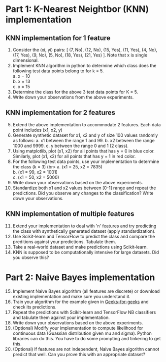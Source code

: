 # Part 1: K-Nearest Neightbor (KNN) implementation

## KNN implementation for 1 feature
1. Consider the (xi, yi) pairs: [ (7, No), (12, No), (15, Yes), (11, Yes), (4, No), (17, Yes), (9, No), (5, No), (18, Yes), (21, Yes) ]. Note that x is single dimensional.
2. Implement KNN algorithm in python to determine which class does the following test data points belong to for k = 5.<br>
   a. x = 10 <br>
   b. x = 13 <br>
   c. x = 15
3. Determine the class for the above 3 test data points for K = 5.
4. Write down your observations from the above experiments.

## KNN implementation for 2 features
5. Extend the above implementation to accommodate 2 features. Each data point includes (x1, x2, y)
6. Generate synthetic dataset for x1, x2 and y of size 100 values randomly as follows:
   a. x1 between the range 1 and 99.
   b. x2 between the range 1000 and 9999.
   c. y between the range 0 and 1 (2 class).
7. Using matplotlib, plot (x1, x2) for all points that has y = 0 in blue color. Similarly, plot (x1, x2) for all points that has y = 1 in red color.
8. For the following test data points, use your implementation to determine the class (k = 3) (br>
   a. (x1 = 25, x2 = 7835)<br>
   b. (x1 = 99, x2 = 1001)<br>
   c. (x1 = 50, x2 = 5000)<br>
9. Write down your observations based on the above experiments.
10. Standardize both x1 and x2 values between [0-1] range and repeat the predictions. Did you observe any changes to the classification? Write down your observations.

## KNN implementation of multiple features
11. Extend your implementation to deal with 'n' features and try predicting the class with synthetically generated dataset (apply standardization).
12. Use Scikit-learn and TensorFlow to predict the class and compare the preditions against your predictions. Tabulate them.
13. Take a real-world dataset and make predictions using Scikit-learn.
14. KNN is supposed to be computationally intensive for large datasets. Did  you observe this?

# Part 2: Naive Bayes implementation
15. Implement Naive Bayes algorithm (all features are discrete) or download existing implementation and make sure you understand it.
16. Train your algorithm for the example given in [Geeks-for-geeks](https://www.geeksforgeeks.org/machine-learning/naive-bayes-classifiers/) and check its predictions.
17. Repeat the predictions with Scikit-learn and TensorFlow NB classifiers and tabulate them against your implementation.
18. Write down your observations based on the above experiments.
19. (Optional) Modify your implementation to compute likelihood for continuous data (Guassian distribution given mu and sigma). Python libraries can do this. You have to do some prompting and tinkering to get this.
20. (Optional) If features are not independent, Naive Bayes algorithn cannot predict that well. Can you prove this with an appropriate dataset?
